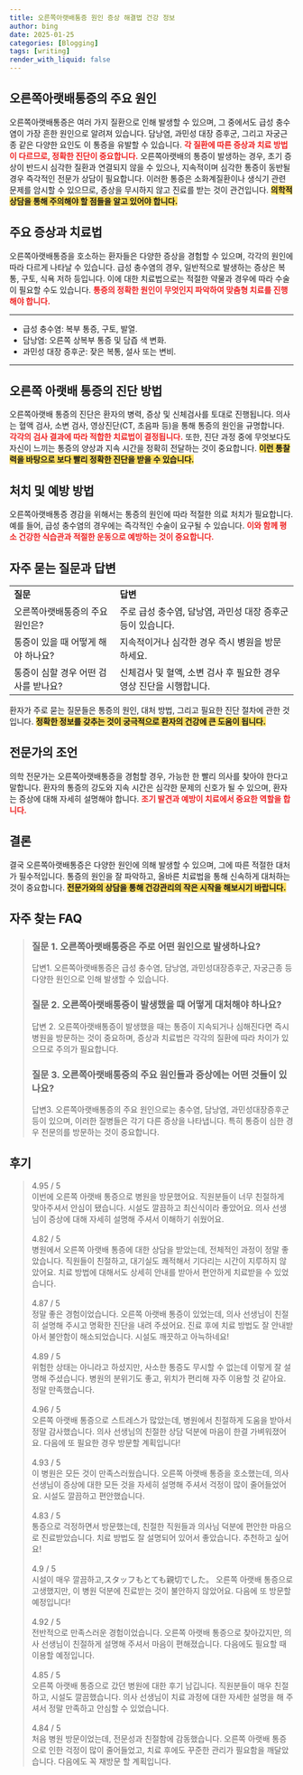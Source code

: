 ```yaml
---
title: 오른쪽아랫배통증 원인 증상 해결법 건강 정보
author: bing
date: 2025-01-25
categories: [Blogging]
tags: [writing]
render_with_liquid: false
---
```



<h2 id='오른쪽아랫배통증 원인'>오른쪽아랫배통증의 주요 원인</h2>

<p>오른쪽아랫배통증은 여러 가지 질환으로 인해 발생할 수 있으며, 그 중에서도 급성 충수염이 가장 흔한 원인으로 알려져 있습니다. 담낭염, 과민성 대장 증후군, 그리고 자궁근종 같은 다양한 요인도 이 통증을 유발할 수 있습니다. <b><span style="color: #ee2323;">각 질환에 따른 증상과 치료 방법이 다르므로, 정확한 진단이 중요합니다.</span></b> 오른쪽아랫배의 통증이 발생하는 경우, 초기 증상이 반드시 심각한 질환과 연결되지 않을 수 있으나, 지속적이며 심각한 통증이 동반될 경우 즉각적인 전문가 상담이 필요합니다. 이러한 통증은 소화계질환이나 생식기 관련 문제를 암시할 수 있으므로, 증상을 무시하지 않고 진료를 받는 것이 관건입니다.  <b><span style="background-color: #ffe066;">의학적 상담을 통해 주의해야 할 점들을 알고 있어야 합니다.</span></b></p>

<h2 id='주요 증상과 치료법'>주요 증상과 치료법</h2>

<p>오른쪽아랫배통증을 호소하는 환자들은 다양한 증상을 경험할 수 있으며, 각각의 원인에 따라 다르게 나타날 수 있습니다. 급성 충수염의 경우, 일반적으로 발생하는 증상은 복통, 구토, 식욕 저하 등입니다. 이에 대한 치료법으로는 적절한 약물과 경우에 따라 수술이 필요할 수도 있습니다. <b><span style="color: #ee2323;">통증의 정확한 원인이 무엇인지 파악하여 맞춤형 치료를 진행해야 합니다.</span></b></p>

<hr />

<ul>
    <li>급성 충수염: 복부 통증, 구토, 발열.</li>
    <li>담낭염: 오른쪽 상복부 통증 및 담즙 색 변화.</li>
    <li>과민성 대장 증후군: 잦은 복통, 설사 또는 변비.</li>
</ul>

<hr />

<h2 id='진단 방법'>오른쪽 아랫배 통증의 진단 방법</h2>

<p>오른쪽아랫배 통증의 진단은 환자의 병력, 증상 및 신체검사를 토대로 진행됩니다. 의사는 혈액 검사, 소변 검사, 영상진단(CT, 초음파 등)을 통해 통증의 원인을 규명합니다. <b><span style="color: #ee2323;">각각의 검사 결과에 따라 적합한 치료법이 결정됩니다.</span></b> 또한, 진단 과정 중에 무엇보다도 자신이 느끼는 통증의 양상과 지속 시간을 정확히 전달하는 것이 중요합니다. <b><span style="background-color: #ffe066;">이런 통찰력을 바탕으로 보다 빨리 정확한 진단을 받을 수 있습니다.</span></b></p>

<h2 id='처치 및 예방 방법'>처치 및 예방 방법</h2>

<p>오른쪽아랫배통증 경감을 위해서는 통증의 원인에 따라 적절한 의료 처치가 필요합니다. 예를 들어, 급성 충수염의 경우에는 즉각적인 수술이 요구될 수 있습니다. <b><span style="color: #ee2323;">이와 함께 평소 건강한 식습관과 적절한 운동으로 예방하는 것이 중요합니다.</span></b></p>

<h2 id='환자 질문과 답변'>자주 묻는 질문과 답변</h2>

<table>
    <tr>
        <td><b>질문</b></td>
        <td><b>답변</b></td>
    </tr>
    <tr>
        <td>오른쪽아랫배통증의 주요 원인은?</td>
        <td>주로 급성 충수염, 담낭염, 과민성 대장 증후군 등이 있습니다.</td>
    </tr>
    <tr>
        <td>통증이 있을 때 어떻게 해야 하나요?</td>
        <td>지속적이거나 심각한 경우 즉시 병원을 방문하세요.</td>
    </tr>
    <tr>
        <td>통증이 심할 경우 어떤 검사를 받나요?</td>
        <td>신체검사 및 혈액, 소변 검사 후 필요한 경우 영상 진단을 시행합니다.</td>
    </tr>
</table>

<p>환자가 주로 묻는 질문들은 통증의 원인, 대처 방법, 그리고 필요한 진단 절차에 관한 것입니다. <b><span style="background-color: #ffe066;">정확한 정보를 갖추는 것이 궁극적으로 환자의 건강에 큰 도움이 됩니다.</span></b></p>

<h2 id='전문가의 조언'>전문가의 조언</h2>

<p>의학 전문가는 오른쪽아랫배통증을 경험할 경우, 가능한 한 빨리 의사를 찾아야 한다고 말합니다. 환자의 통증의 강도와 지속 시간은 심각한 문제의 신호가 될 수 있으며, 환자는 증상에 대해 자세히 설명해야 합니다. <b><span style="color: #ee2323;">조기 발견과 예방이 치료에서 중요한 역할을 합니다.</span></b></p>

<h2 id='마무리'>결론</h2>

<p>결국 오른쪽아랫배통증은 다양한 원인에 의해 발생할 수 있으며, 그에 따른 적절한 대처가 필수적입니다. 통증의 원인을 잘 파악하고, 올바른 치료법을 통해 신속하게 대처하는 것이 중요합니다. <b><span style="background-color: #ffe066;">전문가와의 상담을 통해 건강관리의 작은 시작을 해보시기 바랍니다.</span></b></p>


<h2 id='자주_찾는_FAQ'>자주 찾는 FAQ</h2>
<div itemscope="" itemtype="https://schema.org/FAQPage"> 
<blockquote> 
<div itemscope="" itemprop="mainEntity" itemtype="https://schema.org/Question"> 
<h3 itemprop="name">질문 1. 오른쪽아랫배통증은 주로 어떤 원인으로 발생하나요?</h3> 
<div itemscope="" itemprop="acceptedAnswer" itemtype="https://schema.org/Answer"> 
<span itemprop="text"> 
<p>답변1. 오른쪽아랫배통증은 급성 충수염, 담낭염, 과민성대장증후군, 자궁근종 등 다양한 원인으로 인해 발생할 수 있습니다.</p> 
</span> 
</div> 
</div> 
<div itemscope="" itemprop="mainEntity" itemtype="https://schema.org/Question"> 
<h3 itemprop="name">질문 2. 오른쪽아랫배통증이 발생했을 때 어떻게 대처해야 하나요?</h3> 
<div itemscope="" itemprop="acceptedAnswer" itemtype="https://schema.org/Answer"> 
<span itemprop="text"> 
<p>답변 2. 오른쪽아랫배통증이 발생했을 때는 통증이 지속되거나 심해진다면 즉시 병원을 방문하는 것이 중요하며, 증상과 치료법은 각각의 질환에 따라 차이가 있으므로 주의가 필요합니다.</p> 
</span> 
</div> 
</div> 
<div itemscope="" itemprop="mainEntity" itemtype="https://schema.org/Question"> 
<h3 itemprop="name">질문 3. 오른쪽아랫배통증의 주요 원인들과 증상에는 어떤 것들이 있나요?</h3> 
<div itemscope="" itemprop="acceptedAnswer" itemtype="https://schema.org/Answer"> 
<span itemprop="text"> 
<p>답변3. 오른쪽아랫배통증의 주요 원인으로는 충수염, 담낭염, 과민성대장증후군 등이 있으며, 이러한 질병들은 각기 다른 증상을 나타냅니다. 특히 통증이 심한 경우 전문의를 방문하는 것이 중요합니다.</p> 
</span> 
</div> 
</div> 
</blockquote> 
</div>
<h2 id='후기'>후기</h2>
<div itemscope itemtype="https://schema.org/Product">
  <blockquote>
  <div itemprop="review" itemscope itemtype="https://schema.org/Review">
      <div itemprop="reviewRating" itemscope itemtype="https://schema.org/Rating"> <span itemprop="ratingValue">4.95</span> / <span itemprop="bestRating">5</span> </div>
      <span itemprop="reviewBody">이번에 오른쪽 아랫배 통증으로 병원을 방문했어요. 직원분들이 너무 친절하게 맞아주셔서 안심이 됐습니다. 시설도 깔끔하고 최신식이라 좋았어요. 의사 선생님이 증상에 대해 자세히 설명해 주셔서 이해하기 쉬웠어요.</span>
  </div>
  <br>
  <div itemprop="review" itemscope itemtype="https://schema.org/Review">
      <div itemprop="reviewRating" itemscope itemtype="https://schema.org/Rating"> <span itemprop="ratingValue">4.82</span> / <span itemprop="bestRating">5</span> </div>
      <span itemprop="reviewBody">병원에서 오른쪽 아랫배 통증에 대한 상담을 받았는데, 전체적인 과정이 정말 좋았습니다. 직원들이 친절하고, 대기실도 쾌적해서 기다리는 시간이 지루하지 않았어요. 치료 방법에 대해서도 상세히 안내를 받아서 편안하게 치료받을 수 있었습니다.</span>
  </div>
  <br>
  <div itemprop="review" itemscope itemtype="https://schema.org/Review">
      <div itemprop="reviewRating" itemscope itemtype="https://schema.org/Rating"> <span itemprop="ratingValue">4.87</span> / <span itemprop="bestRating">5</span> </div>
      <span itemprop="reviewBody">정말 좋은 경험이었습니다. 오른쪽 아랫배 통증이 있었는데, 의사 선생님이 친절히 설명해 주시고 명확한 진단을 내려 주셨어요. 진료 후에 치료 방법도 잘 안내받아서 불안함이 해소되었습니다. 시설도 깨끗하고 아늑하네요!</span>
  </div>
  <br>
  <div itemprop="review" itemscope itemtype="https://schema.org/Review">
      <div itemprop="reviewRating" itemscope itemtype="https://schema.org/Rating"> <span itemprop="ratingValue">4.89</span> / <span itemprop="bestRating">5</span> </div>
      <span itemprop="reviewBody">위험한 상태는 아니라고 하셨지만, 사소한 통증도 무시할 수 없는데 이렇게 잘 설명해 주셨습니다. 병원의 분위기도 좋고, 위치가 편리해 자주 이용할 것 같아요. 정말 만족했습니다.</span>
  </div>
  <br>
  <div itemprop="review" itemscope itemtype="https://schema.org/Review">
      <div itemprop="reviewRating" itemscope itemtype="https://schema.org/Rating"> <span itemprop="ratingValue">4.96</span> / <span itemprop="bestRating">5</span> </div>
      <span itemprop="reviewBody">오른쪽 아랫배 통증으로 스트레스가 많았는데, 병원에서 친절하게 도움을 받아서 정말 감사했습니다. 의사 선생님의 친절한 상담 덕분에 마음이 한결 가벼워졌어요. 다음에 또 필요한 경우 방문할 계획입니다!</span>
  </div>
  <br>
  <div itemprop="review" itemscope itemtype="https://schema.org/Review">
      <div itemprop="reviewRating" itemscope itemtype="https://schema.org/Rating"> <span itemprop="ratingValue">4.93</span> / <span itemprop="bestRating">5</span> </div>
      <span itemprop="reviewBody">이 병원은 모든 것이 만족스러웠습니다. 오른쪽 아랫배 통증을 호소했는데, 의사 선생님이 증상에 대한 모든 것을 자세히 설명해 주셔서 걱정이 많이 줄어들었어요. 시설도 깔끔하고 편안했습니다.</span>
  </div>
  <br>
  <div itemprop="review" itemscope itemtype="https://schema.org/Review">
      <div itemprop="reviewRating" itemscope itemtype="https://schema.org/Rating"> <span itemprop="ratingValue">4.83</span> / <span itemprop="bestRating">5</span> </div>
      <span itemprop="reviewBody">통증으로 걱정하면서 방문했는데, 친절한 직원들과 의사님 덕분에 편안한 마음으로 진료받았습니다. 치료 방법도 잘 설명되어 있어서 좋았습니다. 추천하고 싶어요!</span>
  </div>
  <br>
  <div itemprop="review" itemscope itemtype="https://schema.org/Review">
      <div itemprop="reviewRating" itemscope itemtype="https://schema.org/Rating"> <span itemprop="ratingValue">4.9</span> / <span itemprop="bestRating">5</span> </div>
      <span itemprop="reviewBody">시설이 매우 깔끔하고,スタッフもとても親切でした。 오른쪽 아랫배 통증으로 고생했지만, 이 병원 덕분에 진료받는 것이 불안하지 않았어요. 다음에 또 방문할 예정입니다!</span>
  </div>
  <br>
  <div itemprop="review" itemscope itemtype="https://schema.org/Review">
      <div itemprop="reviewRating" itemscope itemtype="https://schema.org/Rating"> <span itemprop="ratingValue">4.92</span> / <span itemprop="bestRating">5</span> </div>
      <span itemprop="reviewBody">전반적으로 만족스러운 경험이었습니다. 오른쪽 아랫배 통증으로 찾아갔지만, 의사 선생님이 친절하게 설명해 주셔서 마음이 편해졌습니다. 다음에도 필요할 때 이용할 예정입니다.</span>
  </div>
  <br>
  <div itemprop="review" itemscope itemtype="https://schema.org/Review">
      <div itemprop="reviewRating" itemscope itemtype="https://schema.org/Rating"> <span itemprop="ratingValue">4.85</span> / <span itemprop="bestRating">5</span> </div>
      <span itemprop="reviewBody">오른쪽 아랫배 통증으로 갔던 병원에 대한 후기 남깁니다. 직원분들이 매우 친절하고, 시설도 깔끔했습니다. 의사 선생님이 치료 과정에 대한 자세한 설명을 해 주셔서 정말 만족하고 안심할 수 있었습니다.</span>
  </div>
  <br>
  <div itemprop="review" itemscope itemtype="https://schema.org/Review">
      <div itemprop="reviewRating" itemscope itemtype="https://schema.org/Rating"> <span itemprop="ratingValue">4.84</span> / <span itemprop="bestRating">5</span> </div>
      <span itemprop="reviewBody">처음 병원 방문이었는데, 전문성과 친절함에 감동했습니다. 오른쪽 아랫배 통증으로 인한 걱정이 많이 줄어들었고, 치료 후에도 꾸준한 관리가 필요함을 깨달았습니다. 다음에도 꼭 재방문 할 계획입니다.</span>
  </div>
  </blockquote>
</div>
